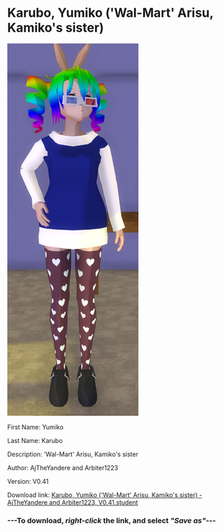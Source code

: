 # Karubo, Yumiko ('Wal-Mart' Arisu, Kamiko's sister)

<img src = "https://raw.githubusercontent.com/Arbiter1223/Daigaku-Gurashi-Custom-Students/master/Students/Files/Karubo%2C%20Yumiko%20('Wal-Mart'%20Arisu%2C%20Kamiko's%20sister).png">

First Name: Yumiko

Last Name: Karubo

Description: 'Wal-Mart' Arisu, Kamiko's sister

Author: AjTheYandere and Arbiter1223

Version: V0.41

Download link: <a href="https://raw.githubusercontent.com/Arbiter1223/Daigaku-Gurashi-Custom-Students/master/Students/Files/Karubo%2C%20Yumiko%20('Wal-Mart'%20Arisu%2C%20Kamiko's%20sister)%20-%20AjTheYandere%20and%20Arbiter1223%2C%20V0.41.student">Karubo, Yumiko ('Wal-Mart' Arisu, Kamiko's sister) - AjTheYandere and Arbiter1223, V0.41.student</a>

### ---**To download, _right-click_ the link, and select _"Save as"_**---
